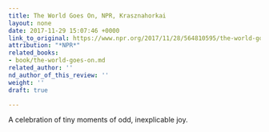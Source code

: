 ```yaml
---
title: The World Goes On, NPR, Krasznahorkai
layout: none
date: 2017-11-29 15:07:46 +0000
link_to_original: https://www.npr.org/2017/11/28/564810595/the-world-goes-on-with-tiny-moments-of-joy-amidst-the-uncertainty
attribution: "*NPR*"
related_books:
- book/the-world-goes-on.md
related_author: ''
nd_author_of_this_review: ''
weight: ''
draft: true

---
```

A celebration of tiny moments of odd, inexplicable joy.